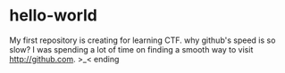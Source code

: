 # hello-world
My first repository is creating for learning CTF.
why github's speed is so slow? I was spending a lot of time on finding a smooth way to visit http://github.com. >_<
ending
